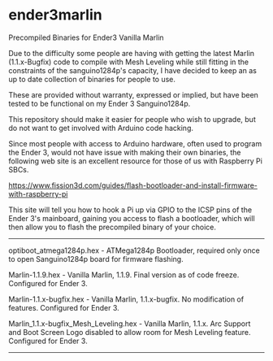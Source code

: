 # ender3marlin
Precompiled Binaries for Ender3 Vanilla Marlin

Due to the difficulty some people are having with getting the latest Marlin (1.1.x-Bugfix) code to compile with Mesh Leveling while still fitting in the constraints of the sanguino1284p's capacity, I have decided to keep an as up to date collection of binaries for people to use.  

These are provided without warranty, expressed or implied, but have been tested to be functional on my Ender 3 Sanguino1284p.

This repository should make it easier for people who wish to upgrade, but do not want to get involved with Arduino code hacking.

Since most people with access to Arduino hardware, often used to program the Ender 3, would not have issue with making their own binaries, the following web site is an excellent resource for those of us with Raspberry Pi SBCs.  

https://www.fission3d.com/guides/flash-bootloader-and-install-firmware-with-raspberry-pi

This site will tell you how to hook a Pi up via GPIO to the ICSP pins of the Ender 3's mainboard, gaining you access to flash a bootloader, which will then allow you to flash the precompiled binary of your choice.


--------------

optiboot_atmega1284p.hex - ATMega1284p Bootloader, required only once to open Sanguino1284p board for firmware flashing.

Marlin-1.1.9.hex	- Vanilla Marlin, 1.1.9. Final version as of code freeze. Configured for Ender 3.

Marlin-1.1.x-bugfix.hex	- Vanilla Marlin, 1.1.x-bugfix. No modification of features. Configured for Ender 3.

Marlin_1.1.x-bugfix_Mesh_Leveling.hex - Vanilla Marlin, 1.1.x. Arc Support and Boot Screen Logo disabled to allow room for Mesh Leveling feature. Configured for Ender 3.

--------------
